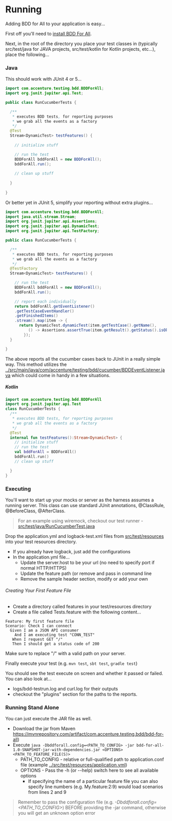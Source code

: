 # Running

Adding BDD for All to your application is easy...

First off you'll need to [install BDD For All](INSTALLING.md).

Next, in the root of the directory you place your test classes in (typically src/test/java for JAVA projects, src/test/kotlin for Kotlin projects, etc...), place the following...

### Java

This should work with JUnit 4 or 5...

```java
import com.accenture.testing.bdd.BDDForAll;
import org.junit.jupiter.api.Test;

public class RunCucumberTests {

  /**
   * executes BDD tests, for reporting purposes
   * we grab all the events as a factory
   */
  @Test
  Stream<DynamicTest> testFeatures() {
    
    // initialize stuff

    // run the test
    BDDForAll bddForAll = new BDDForAll();
    bddForAll.run();
    
    // clean up stuff
    
  }
  
}
```

Or better yet in JUnit 5, simplify your reporting without extra plugins...

```java
import com.accenture.testing.bdd.BDDForAll;
import java.util.stream.Stream;
import org.junit.jupiter.api.Assertions;
import org.junit.jupiter.api.DynamicTest;
import org.junit.jupiter.api.TestFactory;

public class RunCucumberTests {

  /**
   * executes BDD tests, for reporting purposes
   * we grab all the events as a factory
   */
  @TestFactory
  Stream<DynamicTest> testFeatures() {

    // run the test
    BDDForAll bddForAll = new BDDForAll();
    bddForAll.run();

    // report each individually
    return bddForAll.getEventListener()
    .getTestCaseEventHandler()
    .getFinishedItems()
    .stream().map(item -> {
      return DynamicTest.dynamicTest(item.getTestCase().getName(),
          () -> Assertions.assertTrue(item.getResult().getStatus().isOk()));
        });
  }

}
```

The above reports all the cucumber cases back to JUnit in a really simple way.  This method utilizes the 
[../src/main/java/com/accenture/testing/bdd/cucumber/BDDEventListener.java](../src/main/java/com/accenture/testing/bdd/cucumber/BDDEventListener.java) 
which could come in handy in a few situations.

##### Kotlin

```kotlin
import com.accenture.testing.bdd.BDDForAll
import org.junit.jupiter.api.Test
class RunCucumberTests {
  /**
   * executes BDD tests, for reporting purposes
   * we grab all the events as a factory
   */
  @Test
  internal fun testFeatures():Stream<DynamicTest> {
    // initialize stuff
    // run the test
    val bddForAll = BDDForAll()
    bddForAll.run()
    // clean up stuff

  }
}
```

### Executing

You'll want to start up your mocks or server as the harness assumes a running server. This class can use standard JUnit annotations, @ClassRule, @BeforeClass, @AfterClass.

> For an example using wiremock, checkout our test runner - [src/test/java/RunCucumberTest.java](../src/test/java/RunCucumberTest.java)

Drop the application.yml and logback-test.xml files from [src/test/resources](../src/test/resources) into your test resources directory.

* If you already have logback, just add the configurations
* In the application.yml file...
  * Update the server.host to be your url (no need to specify port if normal HTTP/HTTPS)
  * Update the feature path (or remove and pass in command line
  * Remove the sample header section, modify or add your own
  
###### Creating Your First Feature File
  
* Create a directory called features in your test/resources directory
* Create a file called Tests.feature with the following content...
```gherkin
Feature: My first feature file
Scenario: Check I can connect
  Given I am a JSON API consumer
    And I am executing test "CONN_TEST"
   When I request GET "/"
   Then I should get a status code of 200
```
Make sure to replace "/" with a valid path on your server.

Finally execute your test (e.g. `mvn test`, `sbt test`, `gradle test`)

You should see the test execute on screen and whether it passed or failed.  You can also look at...

* logs/bdd-testrun.log and curl.log for their outputs
* checkout the "plugins" section for the paths to the reports.

### Running Stand Alone

You can just execute the JAR file as well.

* Download the jar from Maven https://mvnrepository.com/artifact/com.accenture.testing.bdd/bdd-for-all)
* Execute `java -Dbddforall.config=<PATH_TO_CONFIG> -jar bdd-for-all-1.0-SNAPSHOT-jar-with-dependencies.jar <OPTIONS> <PATH_TO_FEATURE_FILE(S)>`
  * PATH_TO_CONFIG - relative or full-qualified path to application.conf file (example [../src/test/resources/application.yml](../src/test/resources/application.yml))
  * OPTIONS - Pass the -h (or --help) switch here to see all available options
    * If specifying the name of a particular feature file you can also specify line numbers (e.g. My.feature:2:9) would load scenarios from lines 2 and 9

> Remember to pass the configuration file (e.g. *-Dbddforall.config=<PATH_TO_CONFIG>*) BEFORE providing the -jar command, otherwise you will get an unknown option error
